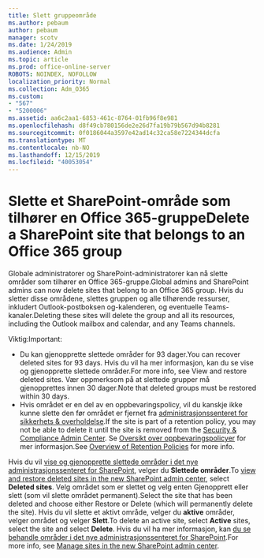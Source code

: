 ```yaml
---
title: Slett gruppeområde
ms.author: pebaum
author: pebaum
manager: scotv
ms.date: 1/24/2019
ms.audience: Admin
ms.topic: article
ms.prod: office-online-server
ROBOTS: NOINDEX, NOFOLLOW
localization_priority: Normal
ms.collection: Adm_O365
ms.custom:
- "567"
- "5200006"
ms.assetid: aa6c2aa1-6853-461c-8764-01fb96f8e981
ms.openlocfilehash: d8f49cb780156de2e26d7fa19b79b567d94b8281
ms.sourcegitcommit: 0f0186044a3597e42ad14c32ca58e7224344dcfa
ms.translationtype: MT
ms.contentlocale: nb-NO
ms.lasthandoff: 12/15/2019
ms.locfileid: "40053054"
---
```

# <a name="delete-a-sharepoint-site-that-belongs-to-an-office-365-group"></a><span data-ttu-id="72ef8-102">Slette et SharePoint-område som tilhører en Office 365-gruppe</span><span class="sxs-lookup"><span data-stu-id="72ef8-102">Delete a SharePoint site that belongs to an Office 365 group</span></span>

<span data-ttu-id="72ef8-103">Globale administratorer og SharePoint-administratorer kan nå slette områder som tilhører en Office 365-gruppe.</span><span class="sxs-lookup"><span data-stu-id="72ef8-103">Global admins and SharePoint admins can now delete sites that belong to an Office 365 group.</span></span> <span data-ttu-id="72ef8-104">Hvis du sletter disse områdene, slettes gruppen og alle tilhørende ressurser, inkludert Outlook-postboksen og-kalenderen, og eventuelle Teams-kanaler.</span><span class="sxs-lookup"><span data-stu-id="72ef8-104">Deleting these sites will delete the group and all its resources, including the Outlook mailbox and calendar, and any Teams channels.</span></span>
  
<span data-ttu-id="72ef8-105">Viktig:</span><span class="sxs-lookup"><span data-stu-id="72ef8-105">Important:</span></span>

- <span data-ttu-id="72ef8-106">Du kan gjenopprette slettede områder for 93 dager.</span><span class="sxs-lookup"><span data-stu-id="72ef8-106">You can recover deleted sites for 93 days.</span></span> <span data-ttu-id="72ef8-107">Hvis du vil ha mer informasjon, kan du se vise og gjenopprette slettede områder.</span><span class="sxs-lookup"><span data-stu-id="72ef8-107">For more info, see View and restore deleted sites.</span></span> <span data-ttu-id="72ef8-108">Vær oppmerksom på at slettede grupper må gjenopprettes innen 30 dager.</span><span class="sxs-lookup"><span data-stu-id="72ef8-108">Note that deleted groups must be restored within 30 days.</span></span>
- <span data-ttu-id="72ef8-109">Hvis området er en del av en oppbevaringspolicy, vil du kanskje ikke kunne slette den før området er fjernet fra [administrasjonssenteret for sikkerhets &amp; overholdelse](https://protection.office.com/?rfr=AdminCenter#/retention).</span><span class="sxs-lookup"><span data-stu-id="72ef8-109">If the site is part of a retention policy, you may not be able to delete it until the site is removed from the [Security &amp; Compliance Admin Center](https://protection.office.com/?rfr=AdminCenter#/retention).</span></span> <span data-ttu-id="72ef8-110">Se [Oversikt over oppbevaringspolicyer](https://docs.microsoft.com/office365/securitycompliance/retention-policies#content-in-onedrive-accounts-and-sharepoint-sites) for mer informasjon.</span><span class="sxs-lookup"><span data-stu-id="72ef8-110">See [Overview of Retention Policies](https://docs.microsoft.com/office365/securitycompliance/retention-policies#content-in-onedrive-accounts-and-sharepoint-sites) for more info.</span></span>
  
<span data-ttu-id="72ef8-111">Hvis du vil [vise og gjenopprette slettede områder i det nye administrasjonssenteret for SharePoint](https://docs.microsoft.com/sharepoint/view-and-restore-deleted-sites-in-new-admin-center), velger du **Slettede områder**.</span><span class="sxs-lookup"><span data-stu-id="72ef8-111">To [view and restore deleted sites in the new SharePoint admin center](https://docs.microsoft.com/sharepoint/view-and-restore-deleted-sites-in-new-admin-center), select **Deleted sites**.</span></span> <span data-ttu-id="72ef8-112">Velg området som er slettet og velg enten Gjenopprett eller slett (som vil slette området permanent).</span><span class="sxs-lookup"><span data-stu-id="72ef8-112">Select the site that has been deleted and choose either Restore or Delete (which will permanently delete the site).</span></span> <span data-ttu-id="72ef8-113">Hvis du vil slette et aktivt område, velger du **aktive** områder, velger området og velger **Slett**.</span><span class="sxs-lookup"><span data-stu-id="72ef8-113">To delete an active site, select **Active** sites, select the site and select **Delete**.</span></span> <span data-ttu-id="72ef8-114">Hvis du vil ha mer informasjon, kan [du se behandle områder i det nye administrasjonssenteret for SharePoint](https://docs.microsoft.com/sharepoint/manage-sites-in-new-admin-center).</span><span class="sxs-lookup"><span data-stu-id="72ef8-114">For more info, see [Manage sites in the new SharePoint admin center](https://docs.microsoft.com/sharepoint/manage-sites-in-new-admin-center).</span></span>
  